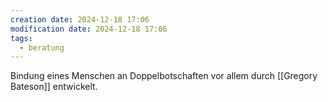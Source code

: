 ```yaml
---
creation date: 2024-12-18 17:06
modification date: 2024-12-18 17:06
tags:
  - beratung
---
```

Bindung eines Menschen an Doppelbotschaften
vor allem durch [[Gregory Bateson]] entwickelt.